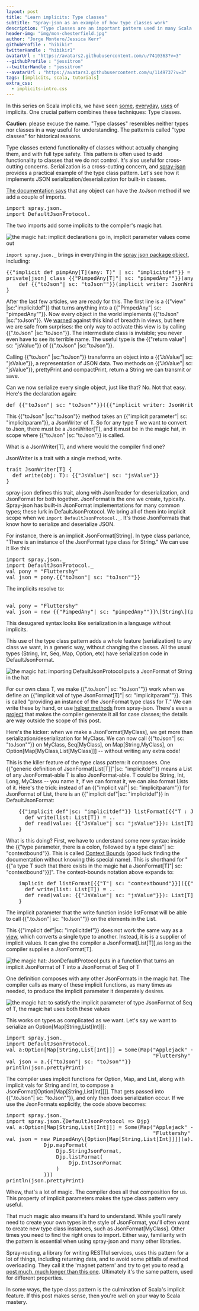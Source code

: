 ```yaml
---
layout: post
title: "Learn implicits: Type classes"
subtitle: "Spray-json as an example of how type classes work"
description: "Type classes are an important pattern used in many Scala libraries. We dive into how the pattern is implemented in spray-json, a popular serialization library"
header-img: "img/mon-chesterfield.jpg"
author: "Jorge Montero/Jessica Kerr"
githubProfile : "hibikir"
twitterHandle : "hibikir1"
avatarUrl : "https://avatars2.githubusercontent.com/u/7410363?v=3"
--githubProfile : "jessitron"
--twitterHandle : "jessitron"
--avatarUrl : "https://avatars3.githubusercontent.com/u/1149737?v=3"
tags: [implicits, scala, tutorials]
extra_css:
  - implicits-intro.css
---
```


<style scoped>
  .pimpedAny { color: #D907E8 }
  .implicitdef { color: #1AB955 }
  .implicitparam { color: #FF9C00 }
  .toJson {color: #BA182F }
  .jsValue {color: #08B9D1 }
  .contextbound {color: #D15308 }
</style>

In this series on Scala implicits, we have seen 
[some](http://engineering.monsanto.com/2015/05/14/implicits-intro/), 
[everyday](http://engineering.monsanto.com/2015/06/15/implicits-futures/), 
[uses](http://engineering.monsanto.com/2015/07/31/implicit-conversions/) of implicits. 
One crucial pattern combines these techniques: Type classes.

**Caution**: please excuse the name. "Type classes" resembles neither types nor classes in a way useful for understanding.
 The pattern is called "type classes" for historical reasons.

Type classes extend functionality of classes without actually changing them, and with full type safety.
This pattern is often used to add functionality to classes that we do not control. It's also useful for cross-cutting concerns.
 Serialization is a cross-cutting concern, and [spray-json](https://github.com/spray/spray-json) provides a practical example of the type class pattern.
 Let's see how it implements JSON serialization/deserialization for built-in classes.

[The documentation says](https://github.com/spray/spray-json#usage) that any object can have the .toJson method 
if we add a couple of imports.
<pre>
import spray.json._
import DefaultJsonProtocol._
</pre>
The two imports add some implicits to the compiler's magic hat. 

![the magic hat: implicit declarations go in, implicit parameter values come out](/img/typeclass-magic-hat-0.png)

`import spray.json._` brings in everything in the 
[spray json package object](https://github.com/spray/spray-json/blob/master/src/main/scala/spray/json/package.scala), including:

<pre>
{{"implicit def pimpAny[T](any: T)" | sc: "implicitdef"}} = new {{"PimpedAny"| sc: "pimpedAny""}}(any) 
private[json] class {{"PimpedAny[T]"| sc: "pimpedAny""}}(any: T) {
    def {{"toJson"| sc: "toJson""}}(implicit writer: JsonWriter[T]): {{"JsValue"| sc: "jsValue"}} = writer.write(any)
}
</pre>

 After the last few articles, we are ready for this. The first line is a {{"view" |sc:"implicitdef"}} that turns anything
 into a {{"PimpedAny"| sc: "pimpedAny""}}. Now every object in the world implements {{"toJson" |sc:"toJson"}}.
 We [warned](http://engineering.monsanto.com/2015/07/31/implicit-conversions/) against this kind of breadth in views,
 but here we are safe from surprises: the only way to activate this view is by calling {{".toJson" |sc:"toJson"}}. The intermediate class is invisible; you never even have to see its terrible name. The useful type is the {{"return value"| sc: "jsValue"}} of {{".toJson" |sc:"toJson"}}.

Calling {{"toJson" |sc:"toJson"}} transforms an object into a {{"JsValue"| sc: "jsValue"}}, a representation of JSON data.
 Two methods on {{"JsValue"| sc: "jsValue"}}, prettyPrint and compactPrint, return a String we can transmit or save.
 
Can we now serialize every single object, just like that? No. Not that easy. Here's the declaration again:
<pre>
def {{"toJson"| sc: "toJson""}}({{"implicit writer: JsonWriter[T]"| sc: "implicitparam"}}): {{"JsValue"| sc: "jsValue"}}
</pre>
This {{"toJson" |sc:"toJson"}} method takes an {{"implicit parameter"| sc: "implicitparam"}}, a JsonWriter of T.
So for any type T we want to convert to Json, there must be a JsonWriter[T], 
and it must be in the magic hat, in scope where {{"toJson" |sc:"toJson"}} is called. 

What is a JsonWriter[T], and where would the compiler find one?

JsonWriter is a trait with a single method, write.
<pre>
trait JsonWriter[T] {
  def write(obj: T): {{"JsValue"| sc: "jsValue"}}
}
</pre>
spray-json defines this trait, along with JsonReader for deserialization, and JsonFormat for both together. JsonFormat is the one we create, typically.
Spray-json has built-in JsonFormat implementations for many common types; these lurk in DefaultJsonProtocol. 
We bring all of them into implicit scope when we `import DefaultJsonProtocol._`. It's those JsonFormats that know how to serialize
and deserialize JSON.
 
For instance, there is an implicit JsonFormat[String]. In type class parlance, "There is an instance of the JsonFormat type class for String." We can use it like this:
<pre>
import spray.json._
import DefaultJsonProtocol._ 
val pony = "Fluttershy"
val json = pony.{{"toJson"| sc: "toJson""}}
</pre>
 The implicits resolve to:
<pre> 
val pony = "Fluttershy"
val json = new {{"PimpedAny"| sc: "pimpedAny""}}\[String\](pony).{{"toJson"| sc: "toJson""}}({{"DefaultJsonProtocol.StringJsonFormat"| sc: "implicitparam""}})
</pre>

This desugared syntax looks like serialization in a language without implicits.
  
This use of the type class pattern adds a whole feature (serialization) to any class we want, in a generic way,
without changing the classes. All the usual types (String, Int, Seq, Map, Option, etc) have serialization code in DefaultJsonFormat.

<img src="/img/typeclass-magic-hat-1.png" style="max-height: 400px;margin: 0 auto" alt = "the magic hat: importing DefaultJsonProtocol puts a JsonFormat of String in the hat"/>

For our own class T, we make {{".toJson"| sc: "toJson""}} work when we define an {{"implicit val of type JsonFormat[T]"| sc: "implicitparam""}}.
This is called "providing an instance of the JsonFormat type class for T." We can write these by hand, or use [helper methods](https://github.com/spray/spray-json#providing-jsonformats-for-case-classes) from spray-json.
There's even a [project](https://github.com/fommil/spray-json-shapeless) that makes the compiler generate it all for case classes;
 the details are way outside the scope of this post.

Here's the kicker: when we make a JsonFormat[MyClass], we get more than serialization/deserialization for MyClass.
We can now call {{"toJson"| sc: "toJson""}} on MyClass, Seq[MyClass], on Map[String,MyClass], on Option[Map[MyClass,List[MyClass]]] -- without writing any extra code!

This is the killer feature of the type class pattern: it composes.
One {{"generic definition of JsonFormat[List[T]]"|sc: "implicitdef"}} means a List of any JsonFormat-able T is also JsonFormat-able. T could be String, Int, Long, MyClass -- you name it, if we can format it, we can also format Lists of it.
Here's the trick: instead of an {{"implicit val"| sc: "implicitparam"}} for JsonFormat of List, there is an {{"implicit def"|sc: "implicitdef"}} in DefaultJsonFormat:

<pre>
    {{"implicit def"|sc: "implicitdef"}} listFormat[{{"T : JsonFormat"| sc: "contextbound"}}] = new RootJsonFormat[List[T]] {
      def write(list: List[T]) = ..
      def read(value: {{"JsValue"| sc: "jsValue"}}): List[T] = ..
    }
</pre>

What is this doing? First, we have to understand some new syntax: inside the {{"type parameter, there is a colon, followed by a type class"| sc: "contextbound"}}. 
This is called [Context Bounds](http://docs.scala-lang.org/tutorials/FAQ/context-and-view-bounds.html) (good luck finding the documentation without knowing this special name).
This is shorthand for "{{"a type T such that there exists in the magic hat a JsonFormat[T]"| sc: "contextbound"}}]".
The context-bounds notation above expands to:

<pre>
    implicit def listFormat[{{"T"| sc: "contextbound"}}]({{"implicit _ : JsonFormat[T]"| sc: "contextbound"}}) = new RootJsonFormat[List[T]] {
      def write(list: List[T]) = ..
      def read(value: {{"JsValue"| sc: "jsValue"}}): List[T] = ..
    }
</pre>

The implicit parameter that the write function inside listFormat will be able to call {{".toJson"| sc: "toJson""}} on the elements in the List.

This {{"implicit def"|sc: "implicitdef"}} does not work the same way as a [view](http://engineering.monsanto.com/2015/07/31/implicit-conversions/), which converts a single type to another.
Instead, it is is a supplier of implicit values. It can give the compiler a JsonFormat[List[T]],as long as the compiler supplies a JsonFormat[T]. 

<img src="/img/typeclass-magic-hat-2.png" style="max-height: 400px;margin: 0 auto" 
alt = "the magic hat: JsonDefaultProtocol puts in a function that turns an implicit JsonFormat of T into a JsonFormat of Seq of T"/>


One definition composes with any other JsonFormats in the magic hat. 
The compiler calls as many of these implicit functions, as many times as needed, to produce the implicit parameter it desperately desires. 

<img src="/img/typeclass-magic-hat-3.png" style="max-height: 400px;margin: 0 auto" 
alt = "the magic hat: to satisfy the implicit parameter of type JsonFormat of Seq of T, the magic hat uses both these values"/>

This works on types as complicated as we want. Let's say we want to serialize an Option[Map[String,List[Int]]]:

<pre>
import spray.json._
import DefaultJsonProtocol._
val a:Option[Map[String,List[Int]]] = Some(Map("Applejack" -> List(1,2,3,4),
                                               "Fluttershy" -> List(2,4,6,8))) 
val json = a.{{"toJson"| sc: "toJson""}}
println(json.prettyPrint)
</pre>
The compiler uses implicit functions for Option, Map, and List, along with implicit vals for String and Int,
to compose a JsonFormat[Option[Map[String,List[Int]]]]. 
That gets passed into {{".toJson"| sc: "toJson""}}, and only then does serialization occur.
If we use the JsonFormats explicitly, the code above becomes:
<pre>
import spray.json._
import spray.json.{DefaultJsonProtocol => Djp}
val a:Option[Map[String,List[Int]]] = Some(Map("Applejack" -> List(1,2,3,4),
                                               "Fluttershy" -> List(2,4,6,8)))
val json = new PimpedAny\[Option[Map[String,List[Int]]]](a).{{"toJson"| sc: "toJson""}}(Djp.optionFormat(
            Djp.mapFormat(
                Djp.StringJsonFormat,
                Djp.listFormat(
                    Djp.IntJsonFormat
                )
            )))
println(json.prettyPrint)
</pre>

Whew, that's a lot of magic. The compiler does all that composition for us. This property of implicit parameters makes the type class pattern very useful.

That much magic also means it's hard to understand. 
 While you'll rarely need to create your own types in the style of JsonFormat,
you'll often want to create new type class instances, such as JsonFormat[MyClass]. Other times you need to find the right ones to import.
Either way, familiarity with the pattern is essential when using spray-json and many other libraries.

Spray-routing, a library for writing RESTful services, uses this pattern for a lot of things, including returning data, and to avoid some pitfalls of method overloading.
They call it the 'magnet pattern' and try to get you to read [a post much, much longer than this one](http://spray.io/blog/2012-12-13-the-magnet-pattern/).
Ultimately it's the same pattern, used for different properties.

In some ways, the type class pattern is the culmination of Scala's implicit feature. If this post makes sense, then you're well on your way to Scala mastery.
